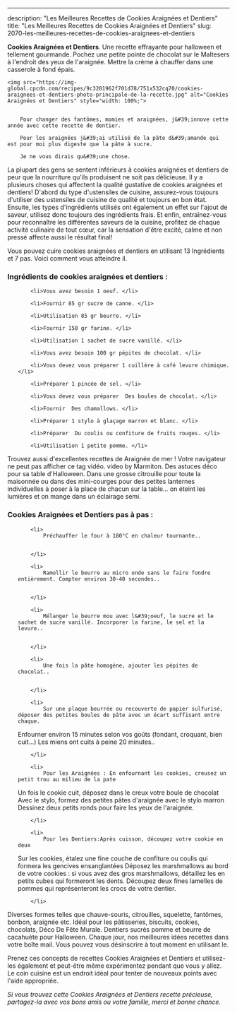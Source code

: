 ---
description: "Les Meilleures Recettes de Cookies Araignées et Dentiers"
title: "Les Meilleures Recettes de Cookies Araignées et Dentiers"
slug: 2070-les-meilleures-recettes-de-cookies-araignees-et-dentiers

<p>
	<strong>Cookies Araignées et Dentiers</strong>. 
	Une recette effrayante pour halloween et tellement gourmande. Pochez une petite pointe de chocolat sur le Maltesers à l&#39;endroit des yeux de l&#39;araignée. Mettre la crème à chauffer dans une casserole à fond épais.
</p>
<p>
	
	<img src="https://img-global.cpcdn.com/recipes/9c3201962f701d78/751x532cq70/cookies-araignees-et-dentiers-photo-principale-de-la-recette.jpg" alt="Cookies Araignées et Dentiers" style="width: 100%;">
	
	
		Pour changer des fantômes, momies et araignées, j&#39;innove cette année avec cette recette de dentier.
	
		Pour les araignées j&#39;ai utilisé de la pâte d&#39;amande qui est pour moi plus digeste que la pâte à sucre.
	
		Je ne vous dirais qu&#39;une chose.
	
</p>

La plupart des gens se sentent inférieurs à cookies araignées et dentiers de peur que la nourriture qu'ils produisent ne soit pas délicieuse. Il y a plusieurs choses qui affectent la qualité gustative de cookies araignées et dentiers! D'abord du type d'ustensiles de cuisine, assurez-vous toujours d'utiliser des ustensiles de cuisine de qualité et toujours en bon état. Ensuite, les types d'ingrédients utilisés ont également un effet sur l'ajout de saveur, utilisez donc toujours des ingrédients frais. Et enfin, entraînez-vous pour reconnaître les différentes saveurs de la cuisine, profitez de chaque activité culinaire de tout cœur, car la sensation d'être excité, calme et non pressé affecte aussi le résultat final!

<!--inarticleads1-->

Vous pouvez cuire cookies araignées et dentiers en utilisant 13 Ingrédients et 7 pas. Voici comment vous atteindre il.

<h3>Ingrédients de cookies araignées et dentiers :</h3>

<ol>
	
		<li>Vous avez besoin 1 oeuf. </li>
	
		<li>Fournir 85 gr sucre de canne. </li>
	
		<li>Utilisation 85 gr beurre. </li>
	
		<li>Fournir 150 gr farine. </li>
	
		<li>Utilisation 1 sachet de sucre vanillé. </li>
	
		<li>Vous avez besoin 100 gr pépites de chocolat. </li>
	
		<li>Vous devez vous préparer 1 cuillère à café levure chimique. </li>
	
		<li>Préparer 1 pincée de sel. </li>
	
		<li>Vous devez vous préparer  Des boules de chocolat. </li>
	
		<li>Fournir  Des chamallows. </li>
	
		<li>Préparer 1 stylo à glaçage marron et blanc. </li>
	
		<li>Préparer  Du coulis ou confiture de fruits rouges. </li>
	
		<li>Utilisation 1 petite pomme. </li>
	
</ol>

Trouvez aussi d&#39;excellentes recettes de Araignée de mer ! Votre navigateur ne peut pas afficher ce tag vidéo. video by Marmiton. Des astuces déco pour sa table d&#39;Halloween. Dans une grosse citrouille pour toute la maisonnée ou dans des mini-courges pour des petites lanternes individuelles à poser à la place de chacun sur la table… on éteint les lumières et on mange dans un éclairage semi. 

<!--inarticleads2-->

<h3>Cookies Araignées et Dentiers pas à pas :</h3>

<ol>
	
		<li>
			Préchauffer le four à 180°C en chaleur tournante..
			
			
		</li>
	
		<li>
			Ramollir le beurre au micro onde sans le faire fondre entièrement. Compter environ 30-40 secondes..
			
			
		</li>
	
		<li>
			Mélanger le beurre mou avec l&#39;oeuf, le sucre et le sachet de sucre vanillé. Incorporer la farine, le sel et la levure..
			
			
		</li>
	
		<li>
			Une fois la pâte homogène, ajouter les pépites de chocolat..
			
			
		</li>
	
		<li>
			Sur une plaque beurrée ou recouverte de papier sulfurisé, déposer des petites boules de pâte avec un écart suffisant entre chaque.
Enfourner environ 15 minutes selon vos goûts (fondant, croquant, bien cuit...) Les miens ont cuits à peine 20 minutes..
			
			
		</li>
	
		<li>
			Pour les Araignées : En enfournant les cookies, creusez un petit trou au milieu de la pate
Un fois le cookie cuit, déposez dans le creux votre boule de chocolat 
Avec le stylo, formez des petites pâtes d&#39;araignée avec le stylo marron
Dessinez deux petits ronds pour faire les yeux de l&#39;araignée.
			
			
		</li>
	
		<li>
			Pour les Dentiers:Après cuisson, découpez votre cookie en deux
Sur les cookies, étalez une fine couche de confiture ou coulis qui formera les gencives ensanglantées
Déposez les marshmallows au bord de votre cookies : si vous avez des gros marshmallows, détaillez les en petits cubes qui formeront les dents.
Découpez deux fines lamelles de pommes qui représenteront les crocs de votre dentier.
			
			
		</li>
	
</ol>

Diverses formes telles que chauve-souris, citrouilles, squelette, fantômes, bonbon, araignée etc. Idéal pour les pâtisseries, biscuits, cookies, chocolats, Déco De Fête Murale. Dentiers sucrés pomme et beurre de cacahuète pour Halloween. Chaque jour, nos meilleures idées recettes dans votre boîte mail. Vous pouvez vous désinscrire à tout moment en utilisant le. 

<!--inarticleads1-->

<p>
Prenez ces concepts de recettes Cookies Araignées et Dentiers et utilisez-les également et peut-être même expérimentez pendant que vous y allez. Le coin cuisine est un endroit idéal pour tenter de nouveaux points avec l'aide appropriée.
</p>

<p>
<i>Si vous trouvez cette Cookies Araignées et Dentiers recette précieuse, partagez-la avec vos bons amis ou votre famille, merci et bonne chance.</i>
</p>
